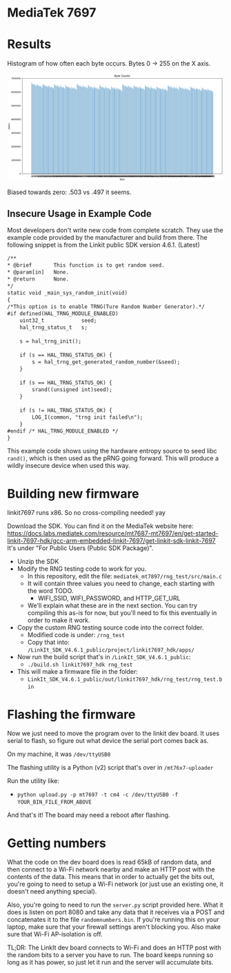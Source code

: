 # MediaTek 7697

# Results

Histogram of how often each byte occurs. Bytes 0 -> 255 on the X axis.

![MT](/MT7697/pics/mt7697_pattern.png)

Biased towards zero: .503 vs .497 it seems.

## Insecure Usage in Example Code

Most developers don't write new code from complete scratch. They use the example code provided by the manufacturer and build from there. The following snippet is from the Linkit public SDK version 4.6.1. (Latest)

```
/**
* @brief       This function is to get random seed.
* @param[in]   None.
* @return      None.
*/
static void _main_sys_random_init(void)
{
/*This option is to enable TRNG(Ture Random Number Generator).*/
#if defined(HAL_TRNG_MODULE_ENABLED)
    uint32_t            seed;
    hal_trng_status_t   s;

    s = hal_trng_init();

    if (s == HAL_TRNG_STATUS_OK) {
        s = hal_trng_get_generated_random_number(&seed);
    }

    if (s == HAL_TRNG_STATUS_OK) {
        srand((unsigned int)seed);
    }

    if (s != HAL_TRNG_STATUS_OK) {
        LOG_I(common, "trng init failed\n");
    }
#endif /* HAL_TRNG_MODULE_ENABLED */
}
```

This example code shows using the hardware entropy source to seed libc `rand()`, which is then used as the pRNG going forward. This will produce a wildly insecure device when used this way.

# Building new firmware

linkit7697 runs x86. So no cross-compiling needed! yay

Download the SDK. You can find it on the MediaTek website here: https://docs.labs.mediatek.com/resource/mt7687-mt7697/en/get-started-linkit-7697-hdk/gcc-arm-embedded-linkit-7697/get-linkit-sdk-linkit-7697
It's under "For Public Users (Public SDK Package)".
- Unzip the SDK
- Modify the RNG testing code to work for you.
  - In this repository, edit the file: `mediatek_mt7897/rng_test/src/main.c`
  - It will contain three values you need to change, each starting with the word TODO.
      - WIFI_SSID, WIFI_PASSWORD, and HTTP_GET_URL
  - We'll explain what these are in the next section. You can try compiling this as-is for now, but you'll need to fix this eventually in order to make it work.
- Copy the custom RNG testing source code into the correct folder.
  - Modified code is under: `/rng_test`
  - Copy that into: `/LinkIt_SDK_V4.6.1_public/project/linkit7697_hdk/apps/`
- Now run the build script that's in `/LinkIt_SDK_V4.6.1_public`:
  - `./build.sh linkit7697_hdk rng_test`
- This will make a firmware file in the folder:
  - `LinkIt_SDK_V4.6.1_public/out/linkit7697_hdk/rng_test/rng_test.bin`

# Flashing the firmware
Now we just need to move the program over to the linkit dev board. It uses serial to flash, so figure out what device the serial port comes back as.

On my machine, it was `/dev/ttyUSB0`

The flashing utility is a Python (v2) script that's over in `/mt76x7-uploader`

Run the utility like:
- `python upload.py -p mt7697 -t cm4 -c /dev/ttyUSB0 -f YOUR_BIN_FILE_FROM_ABOVE`

And that's it! The board may need a reboot after flashing.

# Getting numbers

What the code on the dev board does is read 65kB of random data, and then connect to a Wi-Fi network nearby and make an HTTP post with the contents of the data. This means that in order to actually get the bits out, you're going to need to setup a Wi-Fi network (or just use an existing one, it doesn't need anything special).

Also, you're going to need to run the `server.py` script provided here. What it does is listen on port 8080 and take any data that it receives via a POST and concatenates it to the file `randomnumbers.bin`. If you're running this on your laptop, make sure that your firewall settings aren't blocking you. Also make sure that Wi-Fi AP-isolation is off.

TL;DR: The LinkIt dev board connects to Wi-Fi and does an HTTP post with the random bits to a server you have to run. The board keeps running so long as it has power, so just let it run and the server will accumulate bits.  
